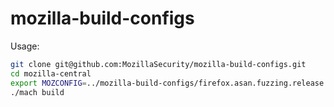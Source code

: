 # mozilla-build-configs

Usage:

```bash
git clone git@github.com:MozillaSecurity/mozilla-build-configs.git
cd mozilla-central
export MOZCONFIG=../mozilla-build-configs/firefox.asan.fuzzing.release
./mach build
```
